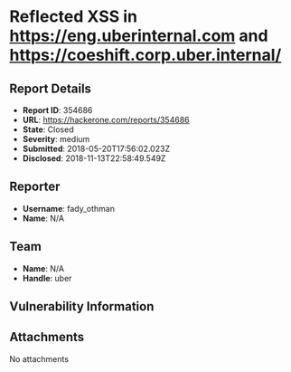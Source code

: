 # Reflected XSS in https://eng.uberinternal.com and https://coeshift.corp.uber.internal/

## Report Details
- **Report ID**: 354686
- **URL**: https://hackerone.com/reports/354686
- **State**: Closed
- **Severity**: medium
- **Submitted**: 2018-05-20T17:56:02.023Z
- **Disclosed**: 2018-11-13T22:58:49.549Z

## Reporter
- **Username**: fady_othman
- **Name**: N/A

## Team
- **Name**: N/A
- **Handle**: uber

## Vulnerability Information


## Attachments
No attachments
